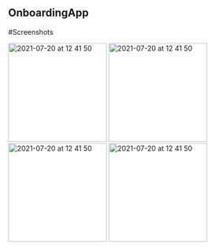 ## OnboardingApp
#Screenshots
<p float="left">
<img width="200" alt="2021-07-20 at 12 41 50" src="https://user-images.githubusercontent.com/82177807/166188976-b5bfed42-238c-4529-81c6-1ef186c37266.png">
<img width="200" alt="2021-07-20 at 12 41 50" src="https://user-images.githubusercontent.com/82177807/166189029-0ebd6527-f067-41b4-9521-167cefcccd5f.png">
<img width="200" alt="2021-07-20 at 12 41 50" src="https://user-images.githubusercontent.com/82177807/166189044-b87d2145-aee3-429a-876f-c8af75f3c571.png">
<img width="200" alt="2021-07-20 at 12 41 50" src="https://user-images.githubusercontent.com/82177807/166189050-c2a5b4bf-ea6a-466f-837d-5bc12ce60ae4.png">
</p>
